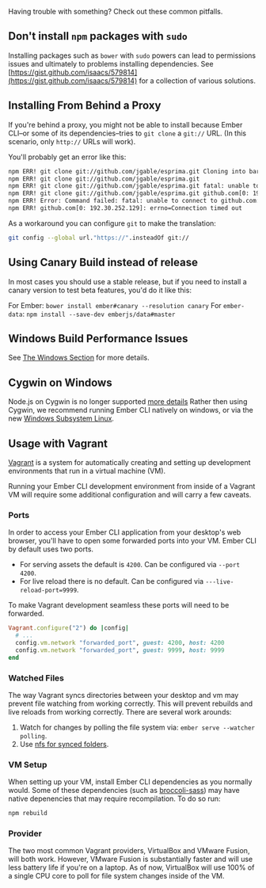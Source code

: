 Having trouble with something? Check out these common pitfalls.

## Don't install `npm` packages with `sudo`

Installing packages such as `bower` with `sudo` powers can lead to permissions
issues and ultimately to problems installing dependencies. See
[https://gist.github.com/isaacs/579814](https://gist.github.com/isaacs/579814)
for a collection of various solutions.

## Installing From Behind a Proxy

If you're behind a proxy, you might not be able to install because Ember CLI–or
some of its dependencies–tries to `git clone` a `git://` URL. (In this scenario,
only `http://` URLs will work).

You'll probably get an error like this:

```bash
npm ERR! git clone git://github.com/jgable/esprima.git Cloning into bare repository '/home/<username>/.npm/_git-remotes/git-github-com-jgable-esprima-git-d221af32'...
npm ERR! git clone git://github.com/jgable/esprima.git
npm ERR! git clone git://github.com/jgable/esprima.git fatal: unable to connect to github.com:
npm ERR! git clone git://github.com/jgable/esprima.git github.com[0: 192.30.252.129]: errno=Connection timed out
npm ERR! Error: Command failed: fatal: unable to connect to github.com:
npm ERR! github.com[0: 192.30.252.129]: errno=Connection timed out
```

As a workaround you can configure `git` to make the translation:

```bash
git config --global url."https://".insteadOf git://
```

## Using Canary Build instead of release

In most cases you should use a stable release, but if you need to install a canary version to test beta features, you'd do it like this:

For Ember: `bower install ember#canary --resolution canary`
For `ember-data`: `npm install --save-dev emberjs/data#master`

## Windows Build Performance Issues

See [The Windows Section](/release/appendix/windows/) for more details.

## Cygwin on Windows

Node.js on Cygwin is no longer supported [more
details](https://github.com/nodejs/node/wiki/Installation#building-on-cygwin)
Rather then using Cygwin, we recommend running Ember CLI natively on windows,
or via the new [Windows Subsystem
Linux](https://msdn.microsoft.com/en-us/commandline/wsl/install_guide).

<!-- ## Usage with Docker -->
<!-- Possible topic for future development. -->


## Usage with Vagrant

[Vagrant](https://vagrantup.com) is a system for automatically creating and
setting up development environments that run in a virtual machine (VM).

Running your Ember CLI development environment from inside of a Vagrant VM will
require some additional configuration and will carry a few caveats.

### Ports

In order to access your Ember CLI application from your desktop's web browser,
you'll have to open some forwarded ports into your VM. Ember CLI by default
uses two ports.

* For serving assets the default is `4200`. Can be configured via `--port 4200`.
* For live reload there is no default. Can be configured via `---live-reload-port=9999`.

To make Vagrant development seamless these ports will need to be forwarded.

```ruby
Vagrant.configure("2") do |config|
  # ...
  config.vm.network "forwarded_port", guest: 4200, host: 4200
  config.vm.network "forwarded_port", guest: 9999, host: 9999
end
```

### Watched Files

The way Vagrant syncs directories between your desktop and vm may prevent file
watching from working correctly. This will prevent rebuilds and live reloads
from working correctly. There are several work arounds:

1. Watch for changes by polling the file system via: `ember serve --watcher polling`.
2. Use [nfs for synced folders](https://docs.vagrantup.com/v2/synced-folders/nfs.html).

### VM Setup

When setting up your VM, install Ember CLI dependencies as you normally would.
Some of these dependencies (such as [broccoli-sass](#sass)) may have native
depenencies that may require recompilation. To do so run:

```bash
npm rebuild
```

### Provider

The two most common Vagrant providers, VirtualBox and VMware Fusion, will both
work. However, VMware Fusion is substantially faster and will use less battery
life if you're on a laptop. As of now, VirtualBox will use 100% of a single CPU
core to poll for file system changes inside of the VM.
